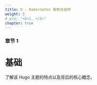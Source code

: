 ```yaml
---
title: O - Kubernetes 架构与组件
weight: 5
# pre: "<b>1. </b>"
chapter: true
---
```


### 章节 1

# 基础

了解该 Hugo 主题的特点以及背后的核心概念。
